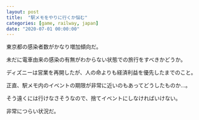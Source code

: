 ```yaml
---
layout: post
title:  "駅メモをやりに行くか悩む"
categories: [game, railway, japan]
date: "2020-07-01 00:00:00"
---
```


東京都の感染者数がかなり増加傾向だ。

未だに電車由来の感染の有無がわからない状態での旅行をすべきかどうか。

ディズニーは営業を再開したが、人の命よりも経済利益を優先したまでのこと。

正直、駅メモ内のイベントの期限が非常に近いのもあってどうしたものか...。

そう遠くには行けなさそうなので、捨てイベントにしなければいけない。

非常につらい状況だ。
